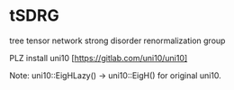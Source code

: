 # tSDRG
 tree tensor network strong disorder renormalization group

PLZ install uni10 [https://gitlab.com/uni10/uni10]

Note: uni10::EigHLazy() -> uni10::EigH() for original uni10.
